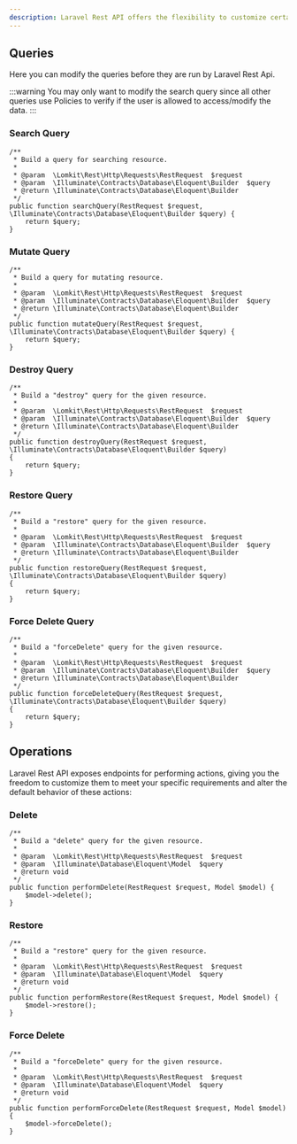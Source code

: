 ```yaml
---
description: Laravel Rest API offers the flexibility to customize certain aspects of its functionality, allowing you to tailor it to your specific needs and leverage its capabilities to your advantage.
---
```


## Queries

Here you can modify the queries before they are run by Laravel Rest Api.

:::warning
You may only want to modify the search query since all other queries use Policies to verify if the user is allowed to access/modify the data.
:::

### Search Query

```php[UserResource.php]
/**
 * Build a query for searching resource.
 *
 * @param  \Lomkit\Rest\Http\Requests\RestRequest  $request
 * @param  \Illuminate\Contracts\Database\Eloquent\Builder  $query
 * @return \Illuminate\Contracts\Database\Eloquent\Builder
 */
public function searchQuery(RestRequest $request, \Illuminate\Contracts\Database\Eloquent\Builder $query) {
    return $query;
}
```

### Mutate Query

```php[UserResource.php]
/**
 * Build a query for mutating resource.
 *
 * @param  \Lomkit\Rest\Http\Requests\RestRequest  $request
 * @param  \Illuminate\Contracts\Database\Eloquent\Builder  $query
 * @return \Illuminate\Contracts\Database\Eloquent\Builder
 */
public function mutateQuery(RestRequest $request, \Illuminate\Contracts\Database\Eloquent\Builder $query) {
    return $query;
}
```

### Destroy Query

```php[UserResource.php]
/**
 * Build a "destroy" query for the given resource.
 *
 * @param  \Lomkit\Rest\Http\Requests\RestRequest  $request
 * @param  \Illuminate\Contracts\Database\Eloquent\Builder  $query
 * @return \Illuminate\Contracts\Database\Eloquent\Builder
 */
public function destroyQuery(RestRequest $request, \Illuminate\Contracts\Database\Eloquent\Builder $query)
{
    return $query;
}
```

### Restore Query

```php[UserResource.php]
/**
 * Build a "restore" query for the given resource.
 *
 * @param  \Lomkit\Rest\Http\Requests\RestRequest  $request
 * @param  \Illuminate\Contracts\Database\Eloquent\Builder  $query
 * @return \Illuminate\Contracts\Database\Eloquent\Builder
 */
public function restoreQuery(RestRequest $request, \Illuminate\Contracts\Database\Eloquent\Builder $query)
{
    return $query;
}
```

### Force Delete Query

```php[UserResource.php]
/**
 * Build a "forceDelete" query for the given resource.
 *
 * @param  \Lomkit\Rest\Http\Requests\RestRequest  $request
 * @param  \Illuminate\Contracts\Database\Eloquent\Builder  $query
 * @return \Illuminate\Contracts\Database\Eloquent\Builder
 */
public function forceDeleteQuery(RestRequest $request, \Illuminate\Contracts\Database\Eloquent\Builder $query)
{
    return $query;
}
```

## Operations

Laravel Rest API exposes endpoints for performing actions, giving you the freedom to customize them to meet your specific requirements and alter the default behavior of these actions:

### Delete

```php[UserResource.php]
/**
 * Build a "delete" query for the given resource.
 *
 * @param  \Lomkit\Rest\Http\Requests\RestRequest  $request
 * @param  \Illuminate\Database\Eloquent\Model  $query
 * @return void
 */
public function performDelete(RestRequest $request, Model $model) {
    $model->delete();
}
```

### Restore

```php[UserResource.php]
/**
 * Build a "restore" query for the given resource.
 *
 * @param  \Lomkit\Rest\Http\Requests\RestRequest  $request
 * @param  \Illuminate\Database\Eloquent\Model  $query
 * @return void
 */
public function performRestore(RestRequest $request, Model $model) {
    $model->restore();
}
```

### Force Delete

```php[UserResource.php]
/**
 * Build a "forceDelete" query for the given resource.
 *
 * @param  \Lomkit\Rest\Http\Requests\RestRequest  $request
 * @param  \Illuminate\Database\Eloquent\Model  $query
 * @return void
 */
public function performForceDelete(RestRequest $request, Model $model) {
    $model->forceDelete();
}
```
